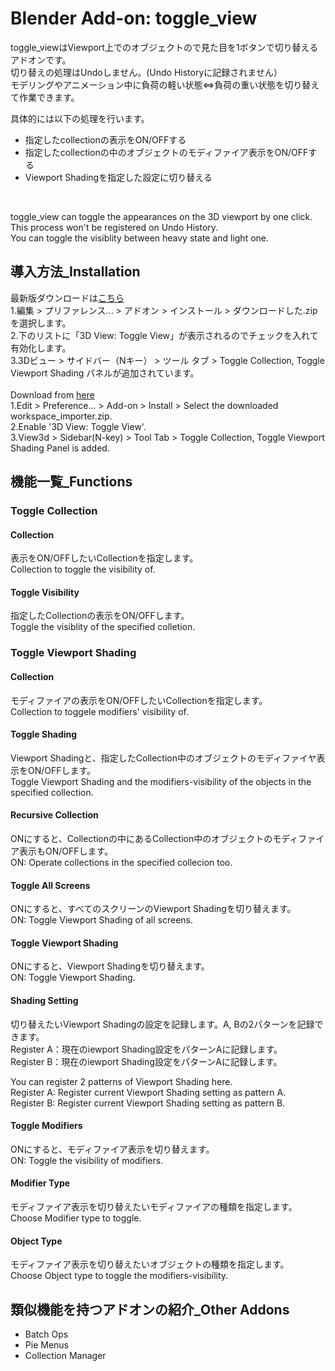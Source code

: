 # Blender Add-on: toggle_view
toggle_viewはViewport上でのオブジェクトので見た目を1ボタンで切り替えるアドオンです。  
切り替えの処理はUndoしません。(Undo Historyに記録されません）  
モデリングやアニメーション中に負荷の軽い状態⇔負荷の重い状態を切り替えて作業できます。  

具体的には以下の処理を行います。  
- 指定したcollectionの表示をON/OFFする
- 指定したcollectionの中のオブジェクトのモディファイア表示をON/OFFする
- Viewport Shadingを指定した設定に切り替える
<br>

toggle_view can toggle the appearances on the 3D viewport by one click.    
This process won't be registered on Undo History.     
You can toggle the visiblity between heavy state and light one.    

## 導入方法_Installation
最新版ダウンロードは[こちら](https://github.com/3str6/toggle_view/releases/download/v1.0/toggle_view.zip)  
1.編集 > プリファレンス... > アドオン > インストール > ダウンロードした.zipを選択します。  
2.下のリストに「3D View: Toggle View」が表示されるのでチェックを入れて有効化します。  
3.3Dビュー > サイドバー（Nキー） > ツール タブ > Toggle Collection, Toggle Viewport Shading パネルが追加されています。  
<br>
Download from [here](https://github.com/3str6/toggle_view/releases/download/v1.0/toggle_view.zip)  
1.Edit > Preference... > Add-on > Install > Select the downloaded workspace_importer.zip.  
2.Enable '3D View: Toggle View'.  
3.View3d > Sidebar(N-key) > Tool Tab > Toggle Collection, Toggle Viewport Shading Panel is added.  

## 機能一覧_Functions
### Toggle Collection
#### Collection  
表示をON/OFFしたいCollectionを指定します。  
Collection to toggle the visibility of.  
#### Toggle Visibility  
指定したCollectionの表示をON/OFFします。  
Toggle the visiblity of the specified colletion.  

### Toggle Viewport Shading
#### Collection
モディファイアの表示をON/OFFしたいCollectionを指定します。  
Collection to toggele modifiers' visibility of.  
#### Toggle Shading
Viewport Shadingと、指定したCollection中のオブジェクトのモディファイヤ表示をON/OFFします。   
Toggle Viewport Shading and the modifiers-visibility of the objects in the specified collection.  
#### Recursive Collection
ONにすると、Collectionの中にあるCollection中のオブジェクトのモディファイア表示もON/OFFします。   
ON: Operate collections in the specified collecion too.  
#### Toggle All Screens
ONにすると、すべてのスクリーンのViewport Shadingを切り替えます。  
ON: Toggle Viewport Shading of all screens.  
#### Toggle Viewport Shading
ONにすると、Viewport Shadingを切り替えます。  
ON: Toggle Viewport Shading.  
#### Shading Setting
切り替えたいViewport Shadingの設定を記録します。A, Bの2パターンを記録できます。  
Register A：現在のiewport Shading設定をパターンAに記録します。  
Register B：現在のiewport Shading設定をパターンAに記録します。  

You can register 2 patterns of Viewport Shading here.  
Register A: Register current Viewport Shading setting as pattern A.  
Register B: Register current Viewport Shading setting as pattern B.  
#### Toggle Modifiers
ONにすると、モディファイア表示を切り替えます。  
ON: Toggle the visibility of modifiers.  
#### Modifier Type
モディファイア表示を切り替えたいモディファイアの種類を指定します。  
Choose Modifier type to toggle.  
#### Object Type
モディファイア表示を切り替えたいオブジェクトの種類を指定します。  
Choose Object type to toggle the modifiers-visibility.  

## 類似機能を持つアドオンの紹介_Other Addons
- Batch Ops
- Pie Menus
- Collection Manager
